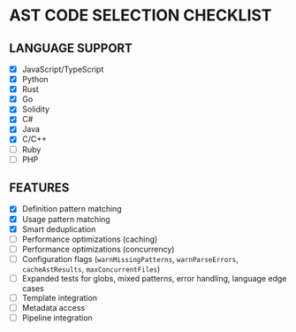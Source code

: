 # AST CODE SELECTION CHECKLIST

## LANGUAGE SUPPORT
- [x] JavaScript/TypeScript
- [x] Python
- [x] Rust
- [x] Go
- [x] Solidity
- [x] C#
- [x] Java
- [x] C/C++
- [ ] Ruby
- [ ] PHP

## FEATURES
- [x] Definition pattern matching
- [x] Usage pattern matching
- [x] Smart deduplication
- [ ] Performance optimizations (caching)
- [ ] Performance optimizations (concurrency)
- [ ] Configuration flags (`warnMissingPatterns`, `warnParseErrors`, `cacheAstResults`, `maxConcurrentFiles`)
- [ ] Expanded tests for globs, mixed patterns, error handling, language edge cases
- [ ] Template integration
- [ ] Metadata access
- [ ] Pipeline integration
